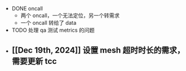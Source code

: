 - DONE oncall
	- 两个 oncall，一个无法定位，另一个转需求
	- 一个 oncall 转给了 data
- TODO 处理 qa 测试 metrics 的问题
- [[Dec 19th, 2024]] 设置 mesh 超时时长的需求，需要更新 tcc
	-